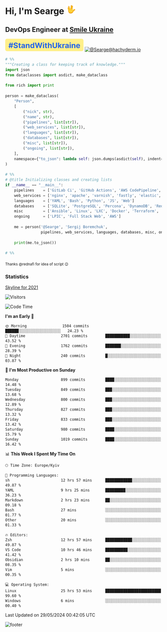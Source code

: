 # Hi, I'm Searge <img src="images/vulcan.webp" style="display: inline-block; margin: 0; height: 2rem" alt="Vulcan salute" />

## DevOps Engineer at [Smile Ukraine](https://smile-ukraine.com/en)

[![Stand With Ukraine](https://raw.githubusercontent.com/vshymanskyy/StandWithUkraine/main/badges/StandWithUkraine.svg)](https://stand-with-ukraine.pp.ua)
<a rel="me" href="https://hachyderm.io/@Searge">![@Searge@hachyderm.io](https://img.shields.io/badge/-@Searge-%232B90D9?logo=mastodon&logoColor=white)</a>

```python
# %%
"""Creating a class for keeping track of knowledge."""
import json
from dataclasses import asdict, make_dataclass

from rich import print

person = make_dataclass(
    "Person",
    [
        ("nick", str),
        ("name", str),
        ("pipelines", list[str]),
        ("web_services", list[str]),
        ("languages", list[str]),
        ("databases", list[str]),
        ("misc", list[str]),
        ("ongoing", list[str]),
    ],
    namespace={"to_json": lambda self: json.dumps(asdict(self), indent=4)},
)

# %%
# @title Initializing classes and creating lists
if __name__ == "__main__":
    pipelines    = ['GitLab Ci', 'GitHub Actions', 'AWS CodePipeline', 'Jenkins']
    web_services = ['nginx', 'apache', 'varnish', 'fastly', 'elastic', 'solr']
    languages    = ['YAML', 'Bash', 'Python', 'JS', 'Web']
    databases    = ['SQLite', 'PostgreSQL', 'Percona', 'DynamoDB', 'Redis']
    misc         = ['Ansible', 'Linux', 'LXC', 'Docker', 'Terraform', 'AWS']
    ongoing      = ['LPIC', 'Full Stack Web', 'AWS']

    me = person('@Searge', 'Sergij Boremchuk',
                pipelines, web_services, languages, databases, misc, ongoing)

    print(me.to_json())

# %%

```

<sub>Thanks @rednafi for idea of script :wink:</sub>

### Statistics

[Skyline for 2021](https://skyline.github.com/Searge/2021)

![Visitors](https://komarev.com/ghpvc/?username=searge&label=Profile%20views&color=0e75b6&style=flat) 
<!--START_SECTION:waka-->
![Code Time](http://img.shields.io/badge/Code%20Time-2%2C540%20hrs%201%20min-blue)

**I'm an Early 🐤** 

```text
🌞 Morning                1504 commits        ██████░░░░░░░░░░░░░░░░░░░   24.23 % 
🌆 Daytime                2701 commits        ███████████░░░░░░░░░░░░░░   43.52 % 
🌃 Evening                1762 commits        ███████░░░░░░░░░░░░░░░░░░   28.39 % 
🌙 Night                  240 commits         █░░░░░░░░░░░░░░░░░░░░░░░░   03.87 % 
```
📅 **I'm Most Productive on Sunday** 

```text
Monday                   899 commits         ████░░░░░░░░░░░░░░░░░░░░░   14.48 % 
Tuesday                  849 commits         ███░░░░░░░░░░░░░░░░░░░░░░   13.68 % 
Wednesday                800 commits         ███░░░░░░░░░░░░░░░░░░░░░░   12.89 % 
Thursday                 827 commits         ███░░░░░░░░░░░░░░░░░░░░░░   13.32 % 
Friday                   833 commits         ███░░░░░░░░░░░░░░░░░░░░░░   13.42 % 
Saturday                 980 commits         ████░░░░░░░░░░░░░░░░░░░░░   15.79 % 
Sunday                   1019 commits        ████░░░░░░░░░░░░░░░░░░░░░   16.42 % 
```


📊 **This Week I Spent My Time On** 

```text
🕑︎ Time Zone: Europe/Kyiv

💬 Programming Languages: 
sh                       12 hrs 57 mins      ████████████░░░░░░░░░░░░░   49.87 % 
YAML                     9 hrs 25 mins       █████████░░░░░░░░░░░░░░░░   36.23 % 
Markdown                 2 hrs 23 mins       ██░░░░░░░░░░░░░░░░░░░░░░░   09.18 % 
Bash                     27 mins             ░░░░░░░░░░░░░░░░░░░░░░░░░   01.77 % 
Other                    20 mins             ░░░░░░░░░░░░░░░░░░░░░░░░░   01.33 % 

🔥 Editors: 
Zsh                      12 hrs 57 mins      ████████████░░░░░░░░░░░░░   49.87 % 
VS Code                  10 hrs 46 mins      ██████████░░░░░░░░░░░░░░░   41.42 % 
Obsidian                 2 hrs 10 mins       ██░░░░░░░░░░░░░░░░░░░░░░░   08.35 % 
Vim                      5 mins              ░░░░░░░░░░░░░░░░░░░░░░░░░   00.35 % 

💻 Operating System: 
Linux                    25 hrs 53 mins      █████████████████████████   99.60 % 
Windows                  6 mins              ░░░░░░░░░░░░░░░░░░░░░░░░░   00.40 % 
```


 Last Updated on 29/05/2024 00:42:05 UTC
<!--END_SECTION:waka-->

![footer](https://capsule-render.vercel.app/api?type=waving&color=gradient&customColorList=14,21&height=82&section=footer)

